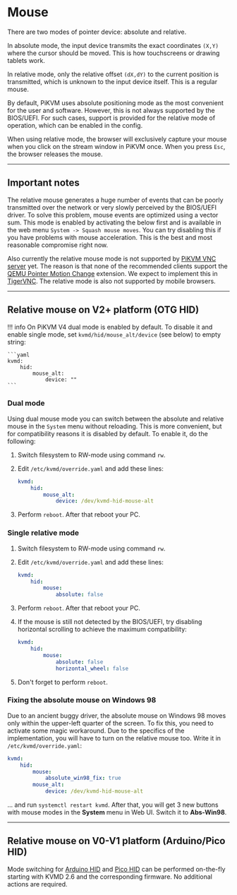 # Mouse

There are two modes of pointer device: absolute and relative.

In absolute mode, the input device transmits the exact coordinates `(X,Y)` where the cursor should be moved. This is how touchscreens or drawing tablets work.

In relative mode, only the relative offset `(dX,dY)` to the current position is transmitted, which is unknown to the input device itself. This is a regular mouse.

By default, PiKVM uses absolute positioning mode as the most convenient for the user and software.
However, this is not always supported by the BIOS/UEFI.
For such cases, support is provided for the relative mode of operation, which can be enabled in the config.

When using relative mode, the browser will exclusively capture your mouse when you click on the stream window in PiKVM once.
When you press `Esc`, the browser releases the mouse.


-----
## Important notes

The relative mouse generates a huge number of events that can be poorly transmitted over the network or very slowly perceived by the BIOS/UEFI driver. To solve this problem, mouse events are optimized using a vector sum. This mode is enabled by activating the below first and is available in the web menu `System -> Squash mouse moves`. You can try disabling this if you have problems with mouse acceleration. This is the best and most reasonable compromise right now.

Also currently the relative mouse mode is not supported by [PiKVM VNC server](vnc.md) yet. The reason is that none of the recommended clients support the [QEMU Pointer Motion Change](https://github.com/rfbproto/rfbproto/blob/master/rfbproto.rst#qemu-pointer-motion-change-pseudo-encoding) extension. 
We expect to implement this in [TigerVNC](https://github.com/TigerVNC/tigervnc/issues/619). The relative mode is also not supported by mobile browsers.


-----
## Relative mouse on V2+ platform (OTG HID)

!!! info
	On PiKVM V4 dual mode is enabled by default. To disable it and enable single mode, set `kvmd/hid/mouse_alt/device` (see below) to empty string:

    ```yaml
    kvmd:
        hid:
            mouse_alt:
				device: ""
    ```


### Dual mode

Using dual mouse mode you can switch between the absolute and relative mouse in the `System` menu without reloading.
This is more convenient, but for compatibility reasons it is disabled by default. To enable it, do the following:

1. Switch filesystem to RW-mode using command `rw`.

2. Edit `/etc/kvmd/override.yaml` and add these lines:

    ```yaml
    kvmd:
        hid:
            mouse_alt:
                device: /dev/kvmd-hid-mouse-alt
    ```

3. Perform `reboot`. After that reboot your PC.


### Single relative mode

1. Switch filesystem to RW-mode using command `rw`.

2. Edit `/etc/kvmd/override.yaml` and add these lines:

    ```yaml
    kvmd:
        hid:
            mouse:
                absolute: false
    ```

3. Perform `reboot`. After that reboot your PC.

4. If the mouse is still not detected by the BIOS/UEFI, try disabling horizontal scrolling to achieve the maximum compatibility:

    ```yaml
    kvmd:
        hid:
            mouse:
                absolute: false
                horizontal_wheel: false
    ```

5. Don't forget to perform `reboot`.


### Fixing the absolute mouse on Windows 98

Due to an ancient buggy driver, the absolute mouse on Windows 98 moves only within the upper-left quarter of the screen. To fix this, you need to activate some magic workaround. Due to the specifics of the implementation, you will have to turn on the relative mouse too. Write it in `/etc/kvmd/override.yaml`:

```yaml
kvmd:
    hid:
        mouse:
            absolute_win98_fix: true
        mouse_alt:
            device: /dev/kvmd-hid-mouse-alt
```

... and run `systemctl restart kvmd`. After that, you will get 3 new buttons with mouse modes in the **System** menu in Web UI. Switch it to **Abs-Win98**.


-----
## Relative mouse on V0-V1 platform (Arduino/Pico HID)

Mode switching for [Arduino HID](arduino_hid.md) and [Pico HID](pico_hid.md) can be performed on-the-fly starting with KVMD 2.6 and the corresponding firmware. No additional actions are required.
